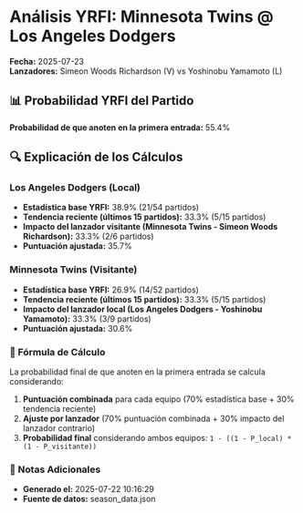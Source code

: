 # Análisis YRFI: Minnesota Twins @ Los Angeles Dodgers

**Fecha:** 2025-07-23  
**Lanzadores:** Simeon Woods Richardson (V) vs Yoshinobu Yamamoto (L)

## 📊 Probabilidad YRFI del Partido

**Probabilidad de que anoten en la primera entrada:** 55.4%

## 🔍 Explicación de los Cálculos

### Los Angeles Dodgers (Local)
- **Estadística base YRFI:** 38.9% (21/54 partidos)
- **Tendencia reciente (últimos 15 partidos):** 33.3% (5/15 partidos)
- **Impacto del lanzador visitante (Minnesota Twins - Simeon Woods Richardson):** 33.3% (2/6 partidos)
- **Puntuación ajustada:** 35.7%

### Minnesota Twins (Visitante)
- **Estadística base YRFI:** 26.9% (14/52 partidos)
- **Tendencia reciente (últimos 15 partidos):** 33.3% (5/15 partidos)
- **Impacto del lanzador local (Los Angeles Dodgers - Yoshinobu Yamamoto):** 33.3% (3/9 partidos)
- **Puntuación ajustada:** 30.6%

### 📝 Fórmula de Cálculo

La probabilidad final de que anoten en la primera entrada se calcula considerando:
1. **Puntuación combinada** para cada equipo (70% estadística base + 30% tendencia reciente)
2. **Ajuste por lanzador** (70% puntuación combinada + 30% impacto del lanzador contrario)
3. **Probabilidad final** considerando ambos equipos: `1 - ((1 - P_local) * (1 - P_visitante))`

### 📌 Notas Adicionales

- **Generado el:** 2025-07-22 10:16:29
- **Fuente de datos:** season_data.json
